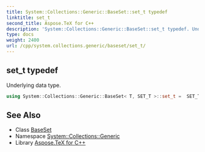 ```yaml
---
title: System::Collections::Generic::BaseSet::set_t typedef
linktitle: set_t
second_title: Aspose.TeX for C++
description: 'System::Collections::Generic::BaseSet::set_t typedef. Underlying data type in C++.'
type: docs
weight: 2400
url: /cpp/system.collections.generic/baseset/set_t/
---
```

## set_t typedef


Underlying data type.

```cpp
using System::Collections::Generic::BaseSet< T, SET_T >::set_t =  SET_T
```

## See Also

* Class [BaseSet](../)
* Namespace [System::Collections::Generic](../../)
* Library [Aspose.TeX for C++](../../../)
